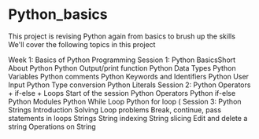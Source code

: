 # Python_basics
This project is revising Python again from basics to brush up the  skills  
We'll  cover the following topics in this project

Week 1: Basics of Python Programming
Session 1: Python BasicsShort 
About Python 
Python Output/print function 
Python Data Types 
Python Variables 
Python comments 
Python Keywords and Identifiers 
Python User Input 
Python Type conversion 
Python Literals 
Session 2: Python Operators + if-else + Loops
Start of the session 
Python Operators
Python if-else 
Python Modules 
Python While Loop 
Python for loop (
Session 3: Python Strings
Introduction 
Solving Loop problems 
Break, continue, pass statements in loops
Strings 
String indexing 
String slicing 
Edit and delete a string 
Operations on String 

